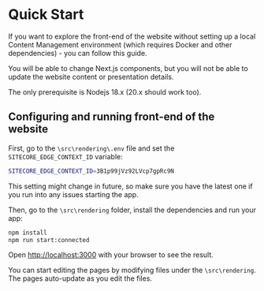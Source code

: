 # Quick Start

If you want to explore the front-end of the website without setting up a local Content Management environment (which requires Docker and other dependencies) - you can follow this guide.

You will be able to change Next.js components, but you will not be able to update the website content or presentation details.

The only prerequisite is Nodejs 18.x (20.x should work too).

## Configuring and running front-end of the website

First, go to the `\src\rendering\.env` file and set the `SITECORE_EDGE_CONTEXT_ID` variable:

```bash
SITECORE_EDGE_CONTEXT_ID=3B1p99jVz92LVcp7gpRc9N
```

This setting might change in future, so make sure you have the latest one if you run into any issues starting the app.

Then, go to the `\src\rendering` folder, install the dependencies and run your app:

```bash
npm install
npm run start:connected
```

Open [http://localhost:3000](http://localhost:3000) with your browser to see the result.

You can start editing the pages by modifying files under the `\src\rendering`. The pages auto-update as you edit the files.
